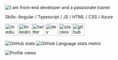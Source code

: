 <!--
**saleemmalikraja/saleemmalikraja** is a ✨ _special_ ✨ repository because its `README.md` (this file) appears on your GitHub profile.

Here are some ideas to get you started:

- 🔭 I’m currently working on ...
- 🌱 I’m currently learning ...
- 👯 I’m looking to collaborate on ...
- 🤔 I’m looking for help with ...
- 💬 Ask me about ...
- 📫 How to reach me: ...
- 😄 Pronouns: ...
- ⚡ Fun fact: ...
-->


![I am front-end developer and a passionate trainer ](https://github.com/saleemmalikraja/saleemmalikraja/blob/master/images/first-banner-github-readme.png)
<!--
### Hi there 👋, my name is Saleem Malik
#### I am front-end developer and a passionate trainer 
-->
Skills: Angular / Typescript / JS / HTML / CSS / Azure

<!--
- 🔭 I’m currently working on ...
- 🌱 I’m currently learning ...
- 👯 I’m looking to collaborate on ...
- 🤔 I’m looking for help with ...
- 💬 Ask me about ...
- 📫 How to reach me: ...
- 😄 Pronouns: ...
- ⚡ Fun fact: ...
-->

[<img src='https://cdn.jsdelivr.net/npm/simple-icons@3.0.1/icons/medium.svg' alt='medium' height='40'>](https://medium.com/@saleemmalikraja)  [<img src='https://cdn.jsdelivr.net/npm/simple-icons@3.0.1/icons/linkedin.svg' alt='linkedin' height='40'>](https://www.linkedin.com/in/saleem-malik-b3188323/)    [<img src='https://cdn.jsdelivr.net/npm/simple-icons@3.0.1/icons/twitter.svg' alt='twitter' height='40'>](https://twitter.com/SaleemMalikRaja)    [<img src='https://cdn.jsdelivr.net/npm/simple-icons@3.0.1/icons/dev-dot-to.svg' alt='dev' height='40'>](https://dev.to/saleemmalikraja)    [<img src='https://cdn.jsdelivr.net/npm/simple-icons@3.0.1/icons/stackoverflow.svg' alt='stackoverflow' height='40'>](https://stackoverflow.com/users/9961563)    [<img src='https://cdn.jsdelivr.net/npm/simple-icons@3.0.1/icons/github.svg' alt='github' height='40'>](https://github.com/saleemmalikraja)

![GitHub stats](https://github-readme-stats.vercel.app/api?username=saleemmalikraja&show_icons=true)  ![GitHub Language stats metric](https://github-readme-stats.vercel.app/api/top-langs/?username=saleemmalikraja&layout=compact)

![Profile views](https://gpvc.arturio.dev/saleemmalikraja)  
